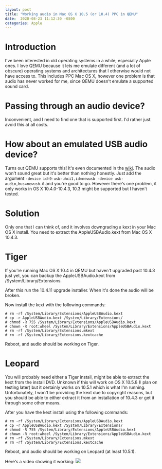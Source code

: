 ```yaml
---
layout:	post
title: "Working audio in Mac OS X 10.5 (or 10.4) PPC in QEMU"
date:  2020-08-23 11:12:30 -0800
categories: Apple
--- 
```


# **Introduction**
I've been interested in old operating systems in a while, especially Apple ones. I love QEMU because it lets me emulate different (and a lot of obscure) operating systems and architectures that I otherwise would not have access to. This includes PPC Mac OS X, however one problem is that audio has never worked for me, since QEMU doesn't emulate a supported sound card.

# **Passing through an audio device?**
Inconvenient, and I need to find one that is supported first. I'd rather just avoid this at all costs.

# **How about an emulated USB audio device?**
Turns out QEMU supports this! It's even documented in the [wiki](https://wiki.qemu.org/Documentation/GuestOperatingSystems/MacOS10.4). The audio won't sound great but it's better than nothing honestly. Just add the argument ``-device ich9-usb-uhci1,id=newusb -device usb-audio,bus=newusb.0`` and you're good to go. However there's one problem, it only works in OS X 10.4.0-10.4.3, 10.3 might be supported but I haven't tested.

# **Solution**
Only one that I can think of, and it involves downgrading a kext in your Mac OS X install. You need to extract the AppleUSBAudio.kext from Mac OS X 10.4.3.

# **Tiger**
If you're running Mac OS X 10.4 in QEMU but haven't upgraded past 10.4.3 just yet, you can backup the AppleUSBAudio.kext from /System/Library/Extensions.

After this run the 10.4.11 upgrade installer. When it's done the audio will be broken.

Now install the kext with the following commands:
```
# rm -rf /System/Library/Extensions/AppleUSBAudio.kext
# cp -r AppleUSBAudio.kext /System/Library/Extensions/
# chmod -R 755 /System/Library/Extensions/AppleUSBAudio.kext
# chown -R root:wheel /System/Library/Extensions/AppleUSBAudio.kext
# rm -rf /System/Library/Extensions.mkext
# rm -rf /System/Library/Extensions.kextcache
```
Reboot, and audio should be working on Tiger.

# **Leopard**
You will probably need either a Tiger install, might be able to extract the kext from the install DVD. Unknown if this will work on OS X 10.5.8 (I plan on testing later) but it certainly works on 10.5.1 which is what I'm running.
Unfortunately, I won't be providing the kext due to copyright reasons, but you should be able to either extract it from an installation of 10.4.3 or get it through some other means.

After you have the kext install using the following commands:
```
# rm -rf /System/Library/Extensions/AppleUSBAudio.kext
# cp -r AppleUSBAudio.kext /System/Library/Extensions/
# chmod -R 755 /System/Library/Extensions/AppleUSBAudio.kext
# chown -R root:wheel /System/Library/Extensions/AppleUSBAudio.kext
# rm -rf /System/Library/Extensions.mkext
# rm -rf /System/Library/Extensions.kextcache
```
Reboot, and audio should be working on Leopard (at least 10.5.1).

Here's a video showing it working:
[![](http://img.youtube.com/vi/B5fidnUY4Cc/0.jpg)](http://www.youtube.com/watch?v=B5fidnUY4Cc "Audio working in OS X 10.5 QEMU PPC")
